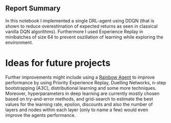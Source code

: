 ## Report Summary

In this notebook I implemented a single DRL-agent using DDQN (that is shown to reduce overestimation of expected returns as seen in classical vanilla DQN algorithms). Furthermore I used Experience Replay in minibatches of size 64 to prevent oszillation of learning while exploring the environment. 


# Ideas for future projects
Further improvements might include using a [Rainbow Agent](https://arxiv.org/pdf/1710.02298.pdf) to improve performance by using Priority Experience Replay, Duelling Networks, n-step bootstrapping (A3C), distributional learning and some more techniques. Moreover, hyperparameters in deep learning are currently mostly chosen based on try-and-error methods, and grid-search to estimate the best values for the learning rate, epsilon, discounts and also the number of layers and nodes within each layer (only to name a few) would even improve the agents performance.  
